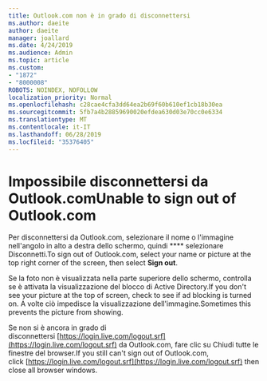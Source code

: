 ```yaml
---
title: Outlook.com non è in grado di disconnettersi
ms.author: daeite
author: daeite
manager: joallard
ms.date: 4/24/2019
ms.audience: Admin
ms.topic: article
ms.custom:
- "1872"
- "8000008"
ROBOTS: NOINDEX, NOFOLLOW
localization_priority: Normal
ms.openlocfilehash: c28cae4cfa3dd64ea2b69f60b610ef1cb18b30ea
ms.sourcegitcommit: 5fb7a4b28859690020efdea630d03e70cc0e6334
ms.translationtype: MT
ms.contentlocale: it-IT
ms.lasthandoff: 06/28/2019
ms.locfileid: "35376405"
---
```

# <a name="unable-to-sign-out-of-outlookcom"></a><span data-ttu-id="243d7-102">Impossibile disconnettersi da Outlook.com</span><span class="sxs-lookup"><span data-stu-id="243d7-102">Unable to sign out of Outlook.com</span></span>

<span data-ttu-id="243d7-103">Per disconnettersi da Outlook.com, selezionare il nome o l'immagine nell'angolo in alto a destra dello schermo, quindi \*\*\*\* selezionare Disconnetti.</span><span class="sxs-lookup"><span data-stu-id="243d7-103">To sign out of Outlook.com, select your name or picture at the top right corner of the screen, then select **Sign out**.</span></span>

<span data-ttu-id="243d7-104">Se la foto non è visualizzata nella parte superiore dello schermo, controlla se è attivata la visualizzazione del blocco di Active Directory.</span><span class="sxs-lookup"><span data-stu-id="243d7-104">If you don't see your picture at the top of screen, check to see if ad blocking is turned on.</span></span> <span data-ttu-id="243d7-105">A volte ciò impedisce la visualizzazione dell'immagine.</span><span class="sxs-lookup"><span data-stu-id="243d7-105">Sometimes this prevents the picture from showing.</span></span>

<span data-ttu-id="243d7-106">Se non si è ancora in grado di disconnettersi [https://login.live.com/logout.srf](https://login.live.com/logout.srf) da Outlook.com, fare clic su Chiudi tutte le finestre del browser.</span><span class="sxs-lookup"><span data-stu-id="243d7-106">If you still can't sign out of Outlook.com, click [https://login.live.com/logout.srf](https://login.live.com/logout.srf) then close all browser windows.</span></span>